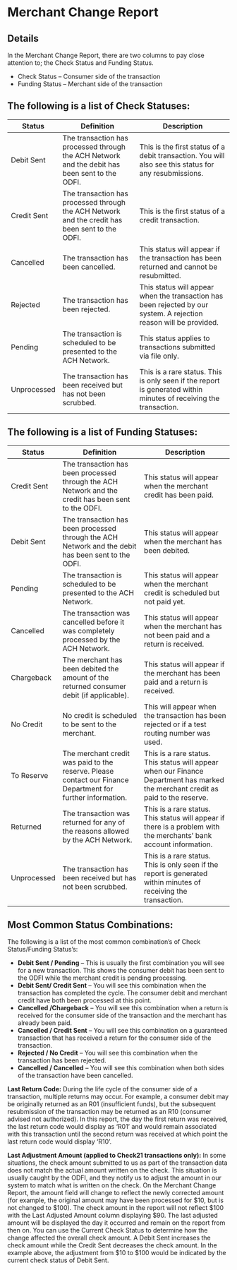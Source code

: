 # Merchant Change Report

## Details

In the Merchant Change Report, there are two columns to pay close attention to; the Check Status and Funding Status. 

* Check Status – Consumer side of the transaction
* Funding Status – Merchant side of the transaction

## The following is a list of Check Statuses:

| Status       | Definition                                                                                       | Description                                                                                                         |
|--------------|--------------------------------------------------------------------------------------------------|---------------------------------------------------------------------------------------------------------------------|
| Debit Sent   | The transaction has processed through the ACH Network and the debit has been sent to the ODFI.   | This is the first status of a debit transaction. You will also see this status for any resubmissions.               |
| Credit Sent  | The transaction has processed through the ACH Network and the credit has been sent to the ODFI.  | This is the first status of a credit transaction.                                                                   |
| Cancelled    | The transaction has been cancelled.                                                              | This status will appear if the transaction has been returned and cannot be resubmitted.                             |
| Rejected     | The transaction has been rejected.                                                               | This status will appear when the transaction has been rejected by our system. A rejection reason will be provided.  |
| Pending      | The transaction is scheduled to be presented to the ACH Network.                                 | This status applies to transactions submitted via file only.                                                        |
| Unprocessed  | The transaction has been received but has not been scrubbed.                                     | This is a rare status. This is only seen if the report is generated within minutes of receiving the transaction.    |

## The following is a list of Funding Statuses:

| Status       | Definition                                                                                                    | Description                                                                                                                        |
|--------------|---------------------------------------------------------------------------------------------------------------|------------------------------------------------------------------------------------------------------------------------------------|
| Credit Sent  | The transaction has been processed through the ACH Network and the credit has been sent to the ODFI.          | This status will appear when the merchant credit has been paid.                                                                    |
| Debit Sent   | The transaction has been processed through the ACH Network and the debit has been sent to the ODFI.           | This status will appear when the merchant has been debited.                                                                        |
| Pending      | The transaction is scheduled to be presented to the ACH Network.                                              | This status will appear when the merchant credit is scheduled but not paid yet.                                                    |
| Cancelled    | The transaction was cancelled before it was completely processed by the ACH Network.                          | This status will appear when the merchant has not been paid and a return is received.                                              |
| Chargeback   | The merchant has been debited the amount of the returned consumer debit (if applicable).                      | This status will appear if the merchant has been paid and a return is received.                                                    |
| No Credit    | No credit is scheduled to be sent to the merchant.                                                            | This will appear when the transaction has been rejected or if a test routing number was used.                                      |
| To Reserve   | The merchant credit was paid to the reserve. Please contact our Finance Department for further information.   | This is a rare status. This status will appear when our Finance Department has marked the merchant credit as paid to the reserve.  |
| Returned     | The transaction was returned for any of the reasons allowed by the ACH Network.                               | This is a rare status. This status will appear if there is a problem with the merchants’ bank account information.                 |
| Unprocessed  | The transaction has been received but has not been scrubbed.                                                  | This is a rare status. This is only seen if the report is generated within minutes of receiving the transaction.                   |

## Most Common Status Combinations: 

The following is a list of the most common combination’s of Check Status/Funding Status’s: 
* **Debit Sent / Pending** – This is usually the first combination you will see for a new transaction. This shows the consumer debit has been sent to the ODFI while the merchant credit is pending processing.  
* **Debit Sent/ Credit Sent** – You will see this combination when the transaction has completed the cycle. The consumer debit and merchant credit have both been processed at this point. 
* **Cancelled /Chargeback** – You will see this combination when a return is received for the consumer side of the transaction and the merchant has already been paid. 
* **Cancelled / Credit Sent** – You will see this combination on a guaranteed transaction that has received a return for the consumer side of the transaction. 
* **Rejected / No Credit** – You will see this combination when the transaction has been rejected.  
* **Cancelled / Cancelled** – You will see this combination when both sides of the transaction have been cancelled.

**Last Return Code:** During the life cycle of the consumer side of a transaction, multiple returns may occur. For example, a consumer debit may be originally returned as an R01 (insufficient funds), but the subsequent resubmission of the transaction may be returned as an R10 (consumer advised not authorized). In this report, the day the first return was received, the last return code would display as ‘R01’ and would remain associated with this transaction until the second return was received at which point the last return code would display ‘R10’.

**Last Adjustment Amount (applied to Check21 transactions only):** In some situations, the check amount submitted to us as part of the transaction data does not match the actual amount written on the check. This situation is usually caught by the ODFI, and they notify us to adjust the amount in our system to match what is written on the check. On the Merchant Change Report, the amount field will change to reflect the newly corrected amount (for example, the original amount may have been processed for $10, but is not changed to $100). The check amount in the report will not reflect $100 with the Last Adjusted Amount column displaying $90. The last adjusted amount will be displayed the day it occurred and remain on the report from then on. You can use the Current Check Status to determine how the change affected the overall check amount. A Debit Sent increases the check amount while the Credit Sent decreases the check amount. In the example above, the adjustment from $10 to $100 would be indicated by the current check status of Debit Sent.  
